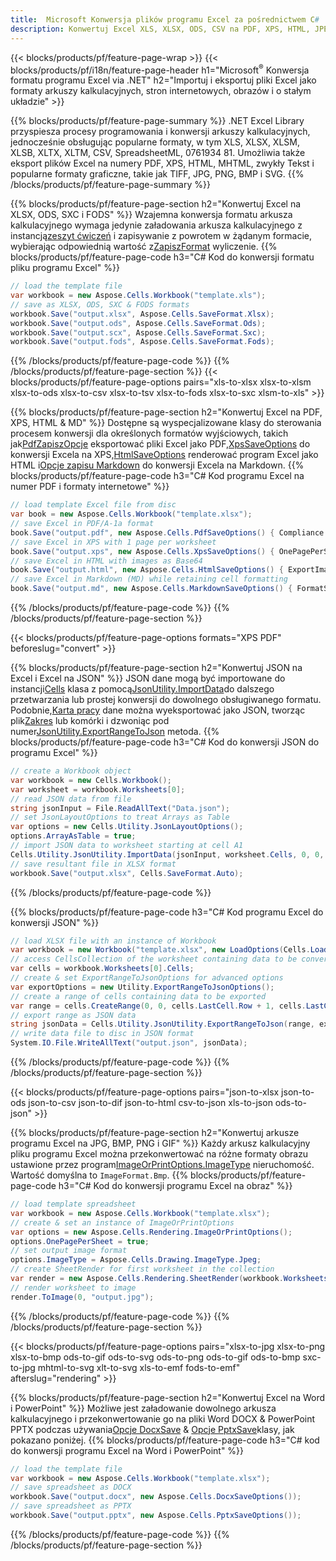 ```yaml
---
title:  Microsoft Konwersja plików programu Excel za pośrednictwem C#
description: Konwertuj Excel XLS, XLSX, ODS, CSV na PDF, XPS, HTML, JPEG, HTML i wiele innych popularnych formatów za pomocą zaledwie kilku linii kodu C# .
---
```

{{< blocks/products/pf/feature-page-wrap >}}
{{< blocks/products/pf/i18n/feature-page-header h1="Microsoft<sup>&reg;</sup> Konwersja formatu programu Excel via .NET" h2="Importuj i eksportuj pliki Excel jako formaty arkuszy kalkulacyjnych, stron internetowych, obrazów i o stałym układzie" >}}

{{% blocks/products/pf/feature-page-summary %}}
.NET Excel Library przyspiesza procesy programowania i konwersji arkuszy kalkulacyjnych, jednocześnie obsługując popularne formaty, w tym XLS, XLSX, XLSM, XLSB, XLTX, XLTM, CSV, SpreadsheetML, 0761934 81. Umożliwia także eksport plików Excel na numery PDF, XPS, HTML, MHTML, zwykły Tekst i popularne formaty graficzne, takie jak TIFF, JPG, PNG, BMP i SVG.
{{% /blocks/products/pf/feature-page-summary %}}

{{% blocks/products/pf/feature-page-section h2="Konwertuj Excel na XLSX, ODS, SXC i FODS" %}}
 Wzajemna konwersja formatu arkusza kalkulacyjnego wymaga jedynie załadowania arkusza kalkulacyjnego z instancją[zeszyt ćwiczeń](https://reference.aspose.com/cells/net/aspose.cells/workbook) i zapisywanie z powrotem w żądanym formacie, wybierając odpowiednią wartość z[ZapiszFormat](https://reference.aspose.com/cells/net/aspose.cells/saveformat) wyliczenie.
{{% blocks/products/pf/feature-page-code h3="C# Kod do konwersji formatu pliku programu Excel" %}}

```cs
// load the template file
var workbook = new Aspose.Cells.Workbook("template.xls");
// save as XLSX, ODS, SXC & FODS formats
workbook.Save("output.xlsx", Aspose.Cells.SaveFormat.Xlsx);
workbook.Save("output.ods", Aspose.Cells.SaveFormat.Ods);
workbook.Save("output.scx", Aspose.Cells.SaveFormat.Sxc);
workbook.Save("output.fods", Aspose.Cells.SaveFormat.Fods);
```
{{% /blocks/products/pf/feature-page-code %}}
{{% /blocks/products/pf/feature-page-section %}}
{{< blocks/products/pf/feature-page-options pairs="xls-to-xlsx xlsx-to-xlsm xlsx-to-ods xlsx-to-csv xlsx-to-tsv xlsx-to-fods xlsx-to-sxc xlsm-to-xls" >}}


{{% blocks/products/pf/feature-page-section h2="Konwertuj Excel na PDF, XPS, HTML & MD" %}}
 Dostępne są wyspecjalizowane klasy do sterowania procesem konwersji dla określonych formatów wyjściowych, takich jak[PdfZapiszOpcje](https://reference.aspose.com/cells/net/aspose.cells/pdfsaveoptions) eksportować pliki Excel jako PDF,[XpsSaveOptions](https://reference.aspose.com/cells/net/aspose.cells/xpssaveoptions) do konwersji Excela na XPS,[HtmlSaveOptions](https://reference.aspose.com/cells/net/aspose.cells/htmlsaveoptions) renderować program Excel jako HTML i[Opcje zapisu Markdown](https://reference.aspose.com/cells/net/aspose.cells/markdownsaveoptions) do konwersji Excela na Markdown.
{{% blocks/products/pf/feature-page-code h3="C# Kod programu Excel na numer PDF i formaty internetowe" %}}

```cs
// load template Excel file from disc
var book = new Aspose.Cells.Workbook("template.xlsx");
// save Excel in PDF/A-1a format
book.Save("output.pdf", new Aspose.Cells.PdfSaveOptions() { Compliance = PdfComplianceVersion.PdfA1a });
// save Excel in XPS with 1 page per worksheet
book.Save("output.xps", new Aspose.Cells.XpsSaveOptions() { OnePagePerSheet = true });
// save Excel in HTML with images as Base64
book.Save("output.html", new Aspose.Cells.HtmlSaveOptions() { ExportImagesAsBase64 = true });
// save Excel in Markdown (MD) while retaining cell formatting
book.Save("output.md", new Aspose.Cells.MarkdownSaveOptions() { FormatStrategy = Cells.CellValueFormatStrategy.CellStyle });
```
{{% /blocks/products/pf/feature-page-code %}}
{{% /blocks/products/pf/feature-page-section %}}

{{< blocks/products/pf/feature-page-options formats="XPS PDF" beforeslug="convert" >}}

{{% blocks/products/pf/feature-page-section h2="Konwertuj JSON na Excel i Excel na JSON" %}}
 JSON dane mogą być importowane do instancji[Cells](https://reference.aspose.com/cells/net/aspose.cells/cells) klasa z pomocą[JsonUtility.ImportData](https://reference.aspose.com/cells/net/aspose.cells.utility/jsonutility/methods/importdata)do dalszego przetwarzania lub prostej konwersji do dowolnego obsługiwanego formatu. Podobnie,[Karta pracy](https://reference.aspose.com/cells/net/aspose.cells/worksheet) dane można wyeksportować jako JSON, tworząc plik[Zakres](https://reference.aspose.com/cells/net/aspose.cells/range) lub komórki i dzwoniąc pod numer[JsonUtility.ExportRangeToJson](https://reference.aspose.com/cells/net/aspose.cells.utility/jsonutility/methods/exportrangetojson) metoda.
{{% blocks/products/pf/feature-page-code h3="C# Kod do konwersji JSON do programu Excel" %}}
```cs
// create a Workbook object
var workbook = new Cells.Workbook();
var worksheet = workbook.Worksheets[0];
// read JSON data from file
string jsonInput = File.ReadAllText("Data.json");
// set JsonLayoutOptions to treat Arrays as Table
var options = new Cells.Utility.JsonLayoutOptions();
options.ArrayAsTable = true;
// import JSON data to worksheet starting at cell A1
Cells.Utility.JsonUtility.ImportData(jsonInput, worksheet.Cells, 0, 0, options);
// save resultant file in XLSX format
workbook.Save("output.xlsx", Cells.SaveFormat.Auto); 
```
{{% /blocks/products/pf/feature-page-code %}}

{{% blocks/products/pf/feature-page-code h3="C# Kod programu Excel do konwersji JSON" %}}
```cs
// load XLSX file with an instance of Workbook
var workbook = new Workbook("template.xlsx", new LoadOptions(Cells.LoadFormat.Auto));
// access CellsCollection of the worksheet containing data to be converted
var cells = workbook.Worksheets[0].Cells;
// create & set ExportRangeToJsonOptions for advanced options
var exportOptions = new Utility.ExportRangeToJsonOptions();
// create a range of cells containing data to be exported
var range = cells.CreateRange(0, 0, cells.LastCell.Row + 1, cells.LastCell.Column + 1);
// export range as JSON data
string jsonData = Cells.Utility.JsonUtility.ExportRangeToJson(range, exportOptions);
// write data file to disc in JSON format
System.IO.File.WriteAllText("output.json", jsonData); 
```
{{% /blocks/products/pf/feature-page-code %}}
{{% /blocks/products/pf/feature-page-section %}}

{{< blocks/products/pf/feature-page-options pairs="json-to-xlsx json-to-ods json-to-csv json-to-dif json-to-html csv-to-json xls-to-json ods-to-json" >}}

{{% blocks/products/pf/feature-page-section h2="Konwertuj arkusze programu Excel na JPG, BMP, PNG i GIF" %}}
 Każdy arkusz kalkulacyjny pliku programu Excel można przekonwertować na różne formaty obrazu ustawione przez program[ImageOrPrintOptions.ImageType](https://reference.aspose.com/cells/net/aspose.cells.rendering/imageorprintoptions/properties/imagetype) nieruchomość. Wartość domyślna to `ImageFormat.Bmp`.
{{% blocks/products/pf/feature-page-code h3="C# Kod do konwersji programu Excel na obraz" %}}
```cs
// load template spreadsheet
var workbook = new Aspose.Cells.Workbook("template.xlsx");
// create & set an instance of ImageOrPrintOptions
var options = new Aspose.Cells.Rendering.ImageOrPrintOptions();
options.OnePagePerSheet = true;
// set output image format
options.ImageType = Aspose.Cells.Drawing.ImageType.Jpeg;
// create SheetRender for first worksheet in the collection
var render = new Aspose.Cells.Rendering.SheetRender(workbook.Worksheets[0], options);
// render worksheet to image
render.ToImage(0, "output.jpg");
```
{{% /blocks/products/pf/feature-page-code %}}
{{% /blocks/products/pf/feature-page-section %}}

{{< blocks/products/pf/feature-page-options pairs="xlsx-to-jpg xlsx-to-png xlsx-to-bmp ods-to-gif ods-to-svg ods-to-png ods-to-gif ods-to-bmp sxc-to-jpg mhtml-to-svg xlt-to-svg xls-to-emf fods-to-emf" afterslug="rendering" >}}

{{% blocks/products/pf/feature-page-section h2="Konwertuj Excel na Word i PowerPoint" %}}
 Możliwe jest załadowanie dowolnego arkusza kalkulacyjnego i przekonwertowanie go na pliki Word DOCX & PowerPoint PPTX podczas używania[Opcje DocxSave](https://reference.aspose.com/cells/net/aspose.cells/docxsaveoptions) & [Opcje PptxSave](https://reference.aspose.com/cells/net/aspose.cells/pptxsaveoptions)klasy, jak pokazano poniżej.
{{% blocks/products/pf/feature-page-code h3="C# kod do konwersji programu Excel na Word i PowerPoint" %}}
```cs
// load the template file
var workbook = new Aspose.Cells.Workbook("template.xlsx");
// save spreadsheet as DOCX
workbook.Save("output.docx", new Aspose.Cells.DocxSaveOptions());
// save spreadsheet as PPTX
workbook.Save("output.pptx", new Aspose.Cells.PptxSaveOptions());
```
{{% /blocks/products/pf/feature-page-code %}}
{{% /blocks/products/pf/feature-page-section %}}
